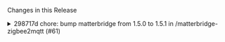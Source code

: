 Changes in this Release

<details><summary>298717d chore: bump matterbridge from 1.5.0 to 1.5.1 in /matterbridge-zigbee2mqtt (#61)</summary>
chore: bump matterbridge from 1.5.0 to 1.5.1 in /matterbridge-zigbee2mqtt (#61)

Bumps [matterbridge](https://github.com/Luligu/matterbridge) from 1.5.0
to 1.5.1.
<details>
<summary>Release notes</summary>
<p><em>Sourced from <a
href="https://github.com/Luligu/matterbridge/releases">matterbridge's
releases</a>.</em></p>
<blockquote>
<h2>Release 1.5.1</h2>
<h2>[1.5.1] - 2024-08-28</h2>
<h3>Added</h3>
<h3>Changed</h3>
<ul>
<li>[matterbridgeDevice]: refactor WindowCovering cluster (removed
AbsolutePosition).</li>
<li>[matterbridge]: Removed deprecated methods.</li>
<li>[package]: Update dependencies.</li>
</ul>
<!-- raw HTML omitted -->
</blockquote>
</details>
<details>
<summary>Changelog</summary>
<p><em>Sourced from <a
href="https://github.com/Luligu/matterbridge/blob/main/CHANGELOG.md">matterbridge's
changelog</a>.</em></p>
<blockquote>
<h2>[1.5.1] - 2024-08-28</h2>
<h3>Added</h3>
<h3>Changed</h3>
<ul>
<li>[matterbridgeDevice]: refactor WindowCovering cluster (removed
AbsolutePosition).</li>
<li>[matterbridge]: Removed deprecated methods.</li>
<li>[package]: Update dependencies.</li>
</ul>
<!-- raw HTML omitted -->
</blockquote>
</details>
<details>
<summary>Commits</summary>
<ul>
<li><a
href="https://github.com/Luligu/matterbridge/commit/509f930d066bdbae166a505ba42751ac78a77b5d"><code>509f930</code></a>
Merge pull request <a
href="https://redirect.github.com/Luligu/matterbridge/issues/113">#113</a>
from Luligu/dev</li>
<li><a
href="https://github.com/Luligu/matterbridge/commit/d179611cc6b09730fa2d9b91b7d5b3939746548b"><code>d179611</code></a>
Release 1.5.1</li>
<li><a
href="https://github.com/Luligu/matterbridge/commit/47a57ddfe0963db84827dc4ed9db1eeea0e3c698"><code>47a57dd</code></a>
1.5.1-beta3</li>
<li><a
href="https://github.com/Luligu/matterbridge/commit/75099ee8be5954a469858edf37f696a1d70324d8"><code>75099ee</code></a>
1.5.1-beta2</li>
<li><a
href="https://github.com/Luligu/matterbridge/commit/0d6001469cfdfa728fe746a52f99d1206d2cc2df"><code>0d60014</code></a>
1.5.1-beta1</li>
<li><a
href="https://github.com/Luligu/matterbridge/commit/a3094a29064f5181cc45a91b2cca3513d2d09fb1"><code>a3094a2</code></a>
1.5.1-beta1</li>
<li>See full diff in <a
href="https://github.com/Luligu/matterbridge/compare/1.5.0...1.5.1">compare
view</a></li>
</ul>
</details>
<br />


[![Dependabot compatibility
score](https://dependabot-badges.githubapp.com/badges/compatibility_score?dependency-name=matterbridge&package-manager=npm_and_yarn&previous-version=1.5.0&new-version=1.5.1)](https://docs.github.com/en/github/managing-security-vulnerabilities/about-dependabot-security-updates#about-compatibility-scores)

Dependabot will resolve any conflicts with this PR as long as you don't
alter it yourself. You can also trigger a rebase manually by commenting
`@dependabot rebase`.

[//]: # (dependabot-automerge-start)
[//]: # (dependabot-automerge-end)

---

<details>
<summary>Dependabot commands and options</summary>
<br />

You can trigger Dependabot actions by commenting on this PR:
- `@dependabot rebase` will rebase this PR
- `@dependabot recreate` will recreate this PR, overwriting any edits
that have been made to it
- `@dependabot merge` will merge this PR after your CI passes on it
- `@dependabot squash and merge` will squash and merge this PR after
your CI passes on it
- `@dependabot cancel merge` will cancel a previously requested merge
and block automerging
- `@dependabot reopen` will reopen this PR if it is closed
- `@dependabot close` will close this PR and stop Dependabot recreating
it. You can achieve the same result by closing it manually
- `@dependabot show <dependency name> ignore conditions` will show all
of the ignore conditions of the specified dependency
- `@dependabot ignore this major version` will close this PR and stop
Dependabot creating any more for this major version (unless you reopen
the PR or upgrade to it yourself)
- `@dependabot ignore this minor version` will close this PR and stop
Dependabot creating any more for this minor version (unless you reopen
the PR or upgrade to it yourself)
- `@dependabot ignore this dependency` will close this PR and stop
Dependabot creating any more for this dependency (unless you reopen the
PR or upgrade to it yourself)


</details>

Signed-off-by: dependabot[bot] <support@github.com>
Co-authored-by: dependabot[bot] <49699333+dependabot[bot]@users.noreply.github.com></details>